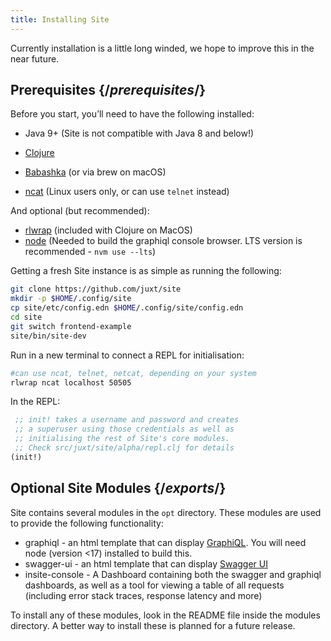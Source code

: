 ```yaml
---
title: Installing Site
---
```


<Intro>

Currently installation is a little long winded, we hope to improve this in the near future.

</Intro>

## Prerequisites {/_prerequisites_/}

Before you start, you’ll need to have the following installed:

- Java 9+ (Site is not compatible with Java 8 and below!)

- [Clojure](https://clojure.org/guides/getting_started)

- [Babashka](https://github.com/babashka/babashka/releases) (or via brew on macOS)

- [ncat](https://nmap.org/book/inst-linux.html) (Linux users only, or can use `telnet` instead)

And optional (but recommended):

- [rlwrap](https://github.com/hanslub42/rlwrap) (included with Clojure on MacOS)
- [node](https://nodejs.dev/download/package-manager/#nvm) (Needed to build the graphiql console browser. LTS version is recommended - `nvm use --lts`)

Getting a fresh Site instance is as simple as running the following:

```bash
git clone https://github.com/juxt/site
mkdir -p $HOME/.config/site
cp site/etc/config.edn $HOME/.config/site/config.edn
cd site
git switch frontend-example
site/bin/site-dev
```

Run in a new terminal to connect a REPL for initialisation:

```bash
#can use ncat, telnet, netcat, depending on your system
rlwrap ncat localhost 50505
```

In the REPL:

```clojure Site REPL
 ;; init! takes a username and password and creates
 ;; a superuser using those credentials as well as
 ;; initialising the rest of Site's core modules.
 ;; Check src/juxt/site/alpha/repl.clj for details
(init!)
```

## Optional Site Modules {/_exports_/}

Site contains several modules in the `opt` directory. These modules are used to provide the following functionality:

- graphiql - an html template that can display [GraphiQL](/reference/graphiql). You will need node (version <17) installed to build this.
- swagger-ui - an html template that can display [Swagger UI](/reference/swagger-ui)
- insite-console - A Dashboard containing both the swagger and graphiql dashboards, as well as a tool for viewing a table of all requests (including error stack traces, response latency and more)

To install any of these modules, look in the README file inside the modules directory. A better way to install these is planned for a future release.
